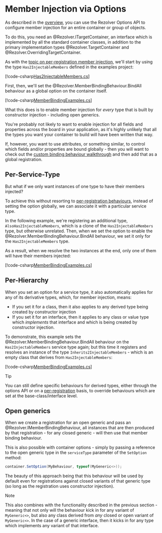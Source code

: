 ﻿# Member Injection via Options

As described in the [overview](index.md#via-container-options), you can use the Rezolver Options
API to configure member injection for an entire container or group of objects.

To do this, you need an @Rezolver.ITargetContainer, an interface which is implemented by all the standard container classes, in addition
to the primary implementation types @Rezolver.TargetContainer and @Rezolver.OverridingTargetContainer.

As with the [topic on per-registration member injection](per-registration.md), we'll start by using the type
`Has2InjectableMembers` defined in the examples project:

[!code-csharp[Has2InjectableMembers.cs](../../../../../test/Rezolver.Tests.Examples/Types/Has2InjectableMembers.cs#example)]

First, then, we'll set the @Rezolver.MemberBindingBehaviour.BindAll behaviour as a global option on 
the container itself.

[!code-csharp[MemberBindingExamples.cs](../../../../../test/Rezolver.Tests.Examples/MemberBindingExamples.cs#example2)]

What this does is to enable member injection for *every* type that is built by constructor injection - including
open generics.

You're probably not likely to want to enable injection for all fields and properties across the board
in your application, as it's highly unlikely that all the types you want your container to build will have
been written that way.

If, however, you want to use attributes, or something similar, to control which fields 
and/or properties are bound globally - then you will want to check out the 
[custom binding behaviour walkthrough](custom.md) and then add that as a global registration.

## Per-Service-Type

But what if we only want instances of one type to have their members injected?

To achieve this without resorting to [per-registration behaviours](per-registration.md), instead of setting 
the option globally, we can associate it with a particular service type.

In the following example, we're registering an additional type, `AlsoHas2InjectableMembers`, which is a clone 
of the `Has2InjectableMembers` type, but otherwise unrelated.  Then, when we set the option to enable the 
@Rezolver.MemberBindingBehaviour.BindAll behaviour, we set it only for the `Has2InjectableMembers` type.

As a result, when we resolve the two instances at the end, only one of them will have their members injected:

[!code-csharp[MemberBindingExamples.cs](../../../../../test/Rezolver.Tests.Examples/MemberBindingExamples.cs#example3)]

## Per-Hierarchy

When you set an option for a service type, it also automatically applies for any of its derivative types, 
which, for member injection, means:

- If you set it for a class, then it also applies to any derived type being created by constructor injection
- If you set it for an interface, then it applies to any class or value type which *implements* that interface and
which is being created by constructor injection.

To demonstrate, this example sets the @Rezolver.MemberBindingBehaviour.BindAll behaviour on the 
`Has2InjectableMembers` service type again; but this time it registers and resolves an instance of the type
`Inherits2InjectableMembers` - which is an empty class that derives from `Has2InjectableMembers`:

[!code-csharp[MemberBindingExamples.cs](../../../../../test/Rezolver.Tests.Examples/MemberBindingExamples.cs#example4)]

> [!TIP]
> You can still define specific behaviours for derived types, either through the options API or on a 
> [per-registration](per-registration.md) basis, to override behaviours which are set at the base-class/interface
> level.

## Open generics

When we create a registration for an open generic and pass an @Rezolver.IMemberBindingBehaviour, all instances 
that are then produced by that registration - for any closed generic - will then use that member binding behaviour.

This is also possible with container options - simply by passing a reference to the open 
generic type in the `serviceType` parameter of the `SetOption` method:

```cs
container.SetOption(MyBehaviour, typeof(MyGeneric<>));
```

The beauty of this approach being that this behaviour will be used by default even for registrations against 
closed variants of that generic type (so long as the registration uses constructor injection).

> [!NOTE]
> This also combines with the functionality described in the previous section - meaning that not only
> will the behaviour kick in for any variant of `MyGeneric<>`, but also any class derived from *any* closed or
> open variant of `MyGeneric<>`.  In the case of a generic interface, then it kicks in for any type which implements
> any variant of that interface.